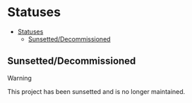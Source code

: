 # Statuses

- [Statuses](#statuses)
  - [Sunsetted/Decommissioned](#sunsetteddecommissioned)

## Sunsetted/Decommissioned
> [!WARNING]
> This project has been sunsetted and is no longer maintained.
